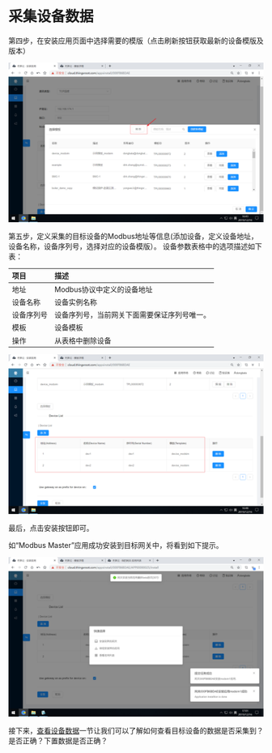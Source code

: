 # 采集设备数据


第四步，在安装应用页面中选择需要的模版（点击刷新按钮获取最新的设备模版及版本）

![](imgs/2019-12-16-16-43-47.png)


第五步，定义采集的目标设备的Modbus地址等信息(添加设备，定义设备地址，设备名称，设备序列号，选择对应的设备模版）。
设备参数表格中的选项描述如下表：

| 项目       | 描述                                         |
| :--------- | :------------------------------------------- |
| 地址       | Modbus协议中定义的设备地址                   |
| 设备名称   | 设备实例名称                                 |
| 设备序列号 | 设备序列号，当前网关下面需要保证序列号唯一。 |
| 模板       | 设备模板                                     |
| 操作       | 从表格中删除设备                             |


![](imgs/2019-12-16-16-49-03.png)

最后，点击安装按钮即可。


如“Modbus Master”应用成功安装到目标网关中，将看到如下提示。

![](imgs/2019-12-16-17-02-04.png)

接下来，[查看设备数据](data-view.md)一节让我们可以了解如何查看目标设备的数据是否采集到？是否正确？下置数据是否正确？

